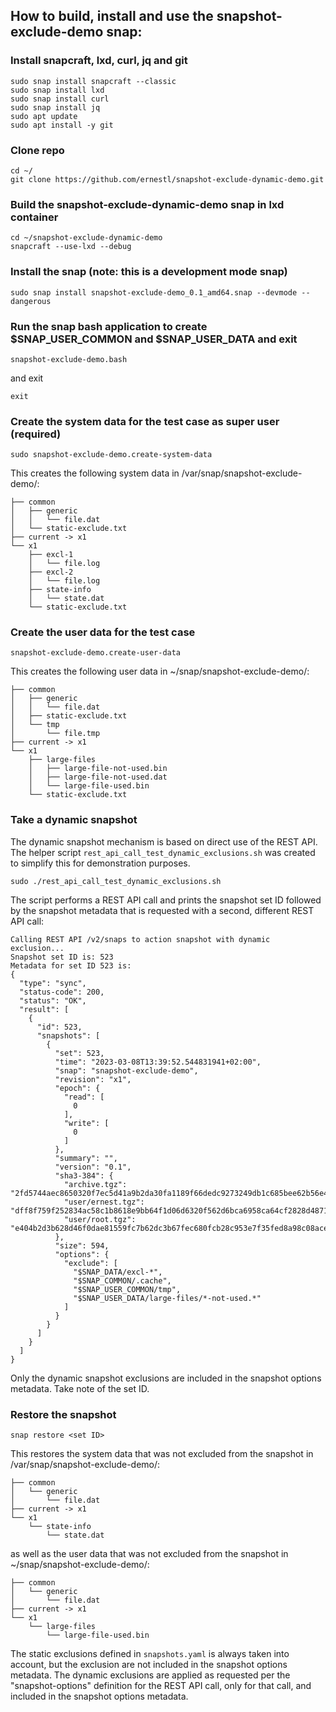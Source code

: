 ## How to build, install and use the snapshot-exclude-demo snap:

### Install snapcraft, lxd, curl, jq and git
```
sudo snap install snapcraft --classic
sudo snap install lxd
sudo snap install curl
sudo snap install jq
sudo apt update
sudo apt install -y git
```
### Clone repo
```
cd ~/
git clone https://github.com/ernestl/snapshot-exclude-dynamic-demo.git
```
### Build the snapshot-exclude-dynamic-demo snap in lxd container
```
cd ~/snapshot-exclude-dynamic-demo
snapcraft --use-lxd --debug
```
### Install the snap (note: this is a development mode snap)
```
sudo snap install snapshot-exclude-demo_0.1_amd64.snap --devmode --dangerous 
```
### Run the snap bash application to create $SNAP_USER_COMMON and $SNAP_USER_DATA and exit
```
snapshot-exclude-demo.bash
```
and exit
```
exit
```

### Create the system data for the test case as super user (required)
```
sudo snapshot-exclude-demo.create-system-data
```
This creates the following system data in /var/snap/snapshot-exclude-demo/:
```
├── common
│   ├── generic
│   │   └── file.dat
│   └── static-exclude.txt
├── current -> x1
└── x1
    ├── excl-1
    │   └── file.log
    ├── excl-2
    │   └── file.log
    ├── state-info
    │   └── state.dat
    └── static-exclude.txt
```
### Create the user data for the test case
```
snapshot-exclude-demo.create-user-data
```
This creates the following user data in ~/snap/snapshot-exclude-demo/:
```
├── common
│   ├── generic
│   │   └── file.dat
│   ├── static-exclude.txt
│   └── tmp
│       └── file.tmp
├── current -> x1
└── x1
    ├── large-files
    │   ├── large-file-not-used.bin
    │   ├── large-file-not-used.dat
    │   └── large-file-used.bin
    └── static-exclude.txt
```
### Take a dynamic snapshot
The dynamic snapshot mechanism is based on direct use of the REST API. The helper 
script `rest_api_call_test_dynamic_exclusions.sh` was created to simplify this for demonstration purposes.
```
sudo ./rest_api_call_test_dynamic_exclusions.sh
```
The script performs a REST API call and prints the snapshot set ID followed by the snapshot metadata that 
is requested with a second, different REST API call:
```
Calling REST API /v2/snaps to action snapshot with dynamic exclusion...
Snapshot set ID is: 523
Metadata for set ID 523 is:
{
  "type": "sync",
  "status-code": 200,
  "status": "OK",
  "result": [
    {
      "id": 523,
      "snapshots": [
        {
          "set": 523,
          "time": "2023-03-08T13:39:52.544831941+02:00",
          "snap": "snapshot-exclude-demo",
          "revision": "x1",
          "epoch": {
            "read": [
              0
            ],
            "write": [
              0
            ]
          },
          "summary": "",
          "version": "0.1",
          "sha3-384": {
            "archive.tgz": "2fd5744aec8650320f7ec5d41a9b2da30fa1189f66dedc9273249db1c685bee62b56e4f89d0032eab95502f39969dfb6",
            "user/ernest.tgz": "dff8f759f252834ac58c1b8618e9bb64f1d06d6320f562d6bca6958ca64cf2828d4871e912efdcfb95166ac6a6a88809",
            "user/root.tgz": "e404b2d3b628d46f0dae81559fc7b62dc3b67fec680fcb28c953e7f35fed8a98c08ace20bf2a2542907fc40cf8e44ef7"
          },
          "size": 594,
          "options": {
            "exclude": [
              "$SNAP_DATA/excl-*",
              "$SNAP_COMMON/.cache",
              "$SNAP_USER_COMMON/tmp",
              "$SNAP_USER_DATA/large-files/*-not-used.*"
            ]
          }
        }
      ]
    }
  ]
}
```
Only the dynamic snapshot exclusions are included in the snapshot options metadata.
Take note of the set ID.

### Restore the snapshot
```
snap restore <set ID>
```
This restores the system data that was not excluded from the snapshot in /var/snap/snapshot-exclude-demo/:
```
├── common
│   └── generic
│       └── file.dat
├── current -> x1
└── x1
    └── state-info
        └── state.dat
```
as well as the user data that was not excluded from the snapshot in ~/snap/snapshot-exclude-demo/:
```
├── common
│   └── generic
│       └── file.dat
├── current -> x1
└── x1
    └── large-files
        └── large-file-used.bin
```
The static exclusions defined in `snapshots.yaml` is always taken into account, but the exclusion are not included in the snapshot options metadata.
The dynamic exclusions are applied as requested per the "snapshot-options" definition for the REST API call, only for that call, and included in the snapshot options metadata.
